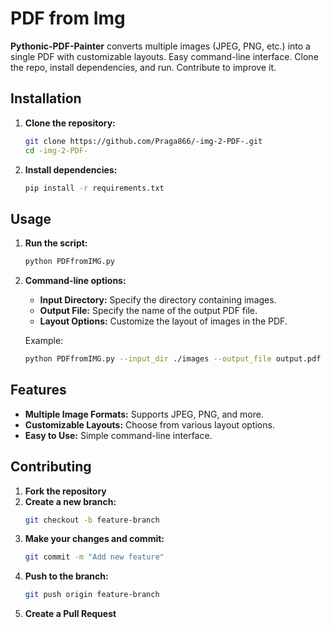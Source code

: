 # PDF from Img

**Pythonic-PDF-Painter** converts multiple images (JPEG, PNG, etc.) into a single PDF with customizable layouts. Easy command-line interface. Clone the repo, install dependencies, and run. Contribute to improve it.

## Installation

1. **Clone the repository:**
    ```bash
    git clone https://github.com/Praga866/-img-2-PDF-.git
    cd -img-2-PDF-
    ```

2. **Install dependencies:**
    ```bash
    pip install -r requirements.txt
    ```

## Usage

1. **Run the script:**
    ```bash
    python PDFfromIMG.py
    ```

2. **Command-line options:**
    - **Input Directory:** Specify the directory containing images.
    - **Output File:** Specify the name of the output PDF file.
    - **Layout Options:** Customize the layout of images in the PDF.

    Example:
    ```bash
    python PDFfromIMG.py --input_dir ./images --output_file output.pdf --layout grid
    ```

## Features

- **Multiple Image Formats:** Supports JPEG, PNG, and more.
- **Customizable Layouts:** Choose from various layout options.
- **Easy to Use:** Simple command-line interface.

## Contributing

1. **Fork the repository**
2. **Create a new branch:**
    ```bash
    git checkout -b feature-branch
    ```
3. **Make your changes and commit:**
    ```bash
    git commit -m "Add new feature"
    ```
4. **Push to the branch:**
    ```bash
    git push origin feature-branch
    ```
5. **Create a Pull Request**
